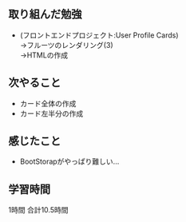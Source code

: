 

## 取り組んだ勉強
- (フロントエンドプロジェクト:User Profile Cards)<br>
  →フルーツのレンダリング(3)<br>
  →HTMLの作成<br>
  

## 次やること 
- カード全体の作成
- カード左半分の作成


## 感じたこと
- BootStorapがやっぱり難しい...

## 学習時間
1時間
合計10.5時間
